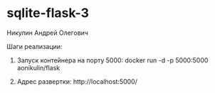 # sqlite-flask-3
Никулин Андрей Олегович

Шаги реализации:

1. Запуск контейнера на порту 5000:
docker run -d -p 5000:5000 aonikulin/flask

2. Адрес развертки: 
http://localhost:5000/
